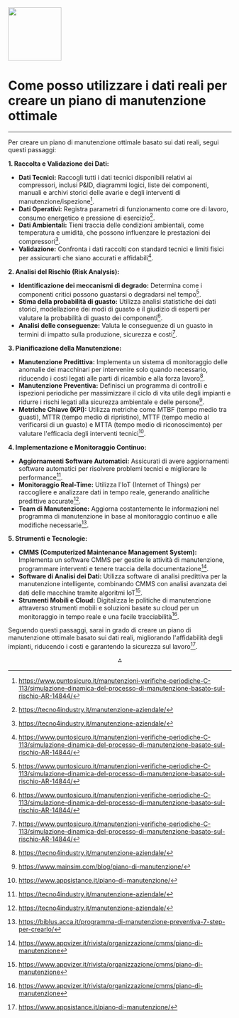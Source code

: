 <img src="https://r2cdn.perplexity.ai/pplx-full-logo-primary-dark%402x.png" class="logo" width="120"/>

# Come posso utilizzare i dati reali per creare un piano di manutenzione ottimale

---
Per creare un piano di manutenzione ottimale basato sui dati reali, segui questi passaggi:

**1. Raccolta e Validazione dei Dati:**

* **Dati Tecnici:** Raccogli tutti i dati tecnici disponibili relativi ai compressori, inclusi P\&ID, diagrammi logici, liste dei componenti, manuali e archivi storici delle avarie e degli interventi di manutenzione/ispezione[^2].
* **Dati Operativi:** Registra parametri di funzionamento come ore di lavoro, consumo energetico e pressione di esercizio[^1].
* **Dati Ambientali:** Tieni traccia delle condizioni ambientali, come temperatura e umidità, che possono influenzare le prestazioni dei compressori[^1].
* **Validazione:** Confronta i dati raccolti con standard tecnici e limiti fisici per assicurarti che siano accurati e affidabili[^2].

**2. Analisi del Rischio (Risk Analysis):**

* **Identificazione dei meccanismi di degrado:** Determina come i componenti critici possono guastarsi o degradarsi nel tempo[^2].
* **Stima della probabilità di guasto:** Utilizza analisi statistiche dei dati storici, modellazione dei modi di guasto e il giudizio di esperti per valutare la probabilità di guasto dei componenti[^2].
* **Analisi delle conseguenze:** Valuta le conseguenze di un guasto in termini di impatto sulla produzione, sicurezza e costi[^2].

**3. Pianificazione della Manutenzione:**

* **Manutenzione Predittiva:** Implementa un sistema di monitoraggio delle anomalie dei macchinari per intervenire solo quando necessario, riducendo i costi legati alle parti di ricambio e alla forza lavoro[^1].
* **Manutenzione Preventiva:** Definisci un programma di controlli e ispezioni periodiche per massimizzare il ciclo di vita utile degli impianti e ridurre i rischi legati alla sicurezza ambientale e delle persone[^5].
* **Metriche Chiave (KPI):** Utilizza metriche come MTBF (tempo medio tra guasti), MTTR (tempo medio di ripristino), MTTF (tempo medio al verificarsi di un guasto) e MTTA (tempo medio di riconoscimento) per valutare l'efficacia degli interventi tecnici[^3].

**4. Implementazione e Monitoraggio Continuo:**

* **Aggiornamenti Software Automatici:** Assicurati di avere aggiornamenti software automatici per risolvere problemi tecnici e migliorare le performance[^1].
* **Monitoraggio Real-Time:** Utilizza l'IoT (Internet of Things) per raccogliere e analizzare dati in tempo reale, generando analitiche predittive accurate[^1].
* **Team di Manutenzione:** Aggiorna costantemente le informazioni nel programma di manutenzione in base al monitoraggio continuo e alle modifiche necessarie[^6].

**5. Strumenti e Tecnologie:**

* **CMMS (Computerized Maintenance Management System):** Implementa un software CMMS per gestire le attività di manutenzione, programmare interventi e tenere traccia della documentazione[^4].
* **Software di Analisi dei Dati:** Utilizza software di analisi predittiva per la manutenzione intelligente, combinando CMMS con analisi avanzata dei dati delle macchine tramite algoritmi IoT[^4].
* **Strumenti Mobili e Cloud:** Digitalizza le politiche di manutenzione attraverso strumenti mobili e soluzioni basate su cloud per un monitoraggio in tempo reale e una facile tracciabilità[^4].

Seguendo questi passaggi, sarai in grado di creare un piano di manutenzione ottimale basato sui dati reali, migliorando l'affidabilità degli impianti, riducendo i costi e garantendo la sicurezza sul lavoro[^3].

<div style="text-align: center">⁂</div>

[^1]: https://tecno4industry.it/manutenzione-aziendale/

[^2]: https://www.puntosicuro.it/manutenzioni-verifiche-periodiche-C-113/simulazione-dinamica-del-processo-di-manutenzione-basato-sul-rischio-AR-14844/

[^3]: https://www.appsistance.it/piano-di-manutenzione/

[^4]: https://www.appvizer.it/rivista/organizzazione/cmms/piano-di-manutenzione

[^5]: https://www.mainsim.com/blog/piano-di-manutenzione/

[^6]: https://biblus.acca.it/programma-di-manutenzione-preventiva-7-step-per-crearlo/

[^7]: https://learn.microsoft.com/it-it/sql/relational-databases/maintenance-plans/use-the-maintenance-plan-wizard?view=sql-server-ver16

[^8]: https://antsolutions.eu/it/blog/come-ottimizzare-il-piano-di-produzione/

